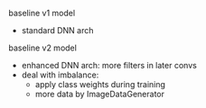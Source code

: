 baseline v1 model
- standard DNN arch

baseline v2 model
- enhanced DNN arch: more filters in later convs
- deal with imbalance:
    - apply class weights during training
    - more data by ImageDataGenerator
